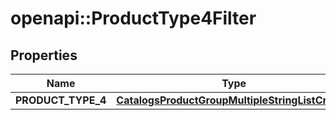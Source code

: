 # openapi::ProductType4Filter


## Properties
Name | Type | Description | Notes
------------ | ------------- | ------------- | -------------
**PRODUCT_TYPE_4** | [**CatalogsProductGroupMultipleStringListCriteria**](.md) |  | 


